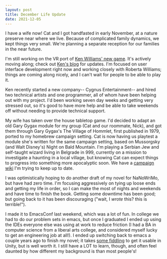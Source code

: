 ```yaml
---
layout: post
title: December Life Update
date: 2021-12-05
---
```


I have a wife now! Cat and I got handfasted in early November, at a nature preserve near where we live. Because of complicated family dynamics, we kept things very small. We're planning a separate reception for our families in the near future.

I'm still working on the VR port of <a href="http://kensgame.com" target="_blank">Ken Williams' new game</a>. It's actively moving along; check out <a href="https://cygnusentertainment.com/blog/" target="_blank">Ken's blog</a> for updates. I'm focused on user interface development right now and working closely with Roberta Williams; things are coming along nicely, and I can't wait for people to be able to play it.

Ken recently started a new company-- Cygnus Entertainment-- and hired two technical artists and one programmer, all of whom have been helping out with my project. I'd been working seven day weeks and getting very stressed out, so it's good to have more help and be able to take weekends off without needing to provide technical support. 

My wife has taken over the house tabletop game. I'd decided to adapt an old Gary Gygax module for my group (Cat and our roommate, Nick), and got them through Gary Gygax's The Village of Hommlet, first published in 1979, ported to my homebrew campaign setting. Cat is now having us playtest a module she's written for the same campaign setting, based on Mussorgsky (and Walt Disney's) Night on Bald Mountain. I'm playing a Serbian Jew and self-taught wizard living in Belgrade in 999, currently on a mission to investigate a haunting in a local village, but knowing Cat can expect things to progress into something more apocalyptic soon. We have a <a href="https://campaignwiki.org/wiki/NightOnBaldMountain/HomePage" target="_blank">campaign wiki</a> I'm trying to keep up to date.

I was optimistically hoping to do another draft of my novel for NaNoWriMo, but have had zero time. I'm focusing aggressively on tying up loose ends and getting my life in order, so I can make the most of nights and weekends and have time to finish the book. Getting some downtime has been good; but going back to it has been discouraging ("wait, I *wrote* this? this is terrible!").

I made it to EmacsConf last weekend, which was a lot of fun. In college we had to do our problem sets in emacs, but once I graduated I ended up using the IDEs everyone else was using at work to reduce friction (I had a BA in computer science from a liberal arts college, and considered myself lucky to get an engineering job at all!). I ended up switching back to emacs a couple years ago to finish my novel; it takes <a href="https://elizadev.medium.com/using-unity-editor-with-emacs-9316eb441411" target="_blank"> some fiddling</a> to get it usable in Unity, but is well worth it. I still have a LOT to learn, though, and often feel daunted by how different my background is than most people's!
